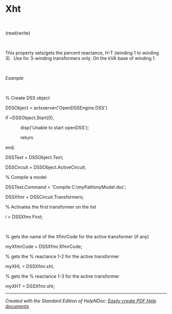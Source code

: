 # Xht

&nbsp;

(read/write)

&nbsp;

This property sets/gets the percent reactance, H-T (winding 1 to winding 3).&nbsp; Use for 3-winding transformers only. On the kVA base of winding 1.&nbsp;

&nbsp;

*Example*

&nbsp;

% Create DSS object

DSSObject = actxserver('OpenDSSEngine.DSS')

if ~DSSObject.Start(0),

&nbsp; &nbsp; &nbsp; &nbsp; &nbsp; &nbsp; disp('Unable to start openDSS');

&nbsp; &nbsp; &nbsp; &nbsp; &nbsp; &nbsp; return

end;

DSSText = DSSObject.Text;

DSSCircuit = DSSObject.ActiveCircuit;

% Compile a model &nbsp; &nbsp;

DSSText.Command = 'Compile C:\\myPath\\myModel.dss';

DSSXfmr = DSSCircuit.Transformers;

% Activates the first transformer on the list

i = DSSXfmr.First;

&nbsp;

% gets the name of the XfmrCode for the active transformer (if any)

myXfmrCode = DSSXfmr.XfmrCode;

% gets the % reactance 1-2 for the active transformer

myXHL = DSSXfmr.xhl;

% gets the % reactance 1-3 for the active transformer

myXHT = DSSXfmr.xht;

***
_Created with the Standard Edition of HelpNDoc: [Easily create PDF Help documents](<https://www.helpndoc.com/feature-tour>)_
